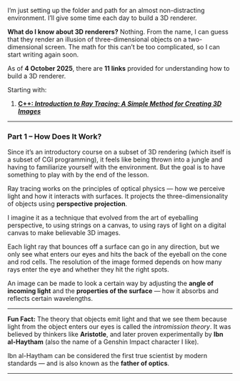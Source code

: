 
I’m just setting up the folder and path for an almost non-distracting environment. I’ll give some time each day to build a 3D renderer.

**What do I know about 3D renderers?**
Nothing. From the name, I can guess that they render an illusion of three-dimensional objects on a two-dimensional screen.
The math for this can’t be too complicated, so I can start writing again soon.

As of **4 October 2025**, there are **11 links** provided for understanding how to build a 3D renderer.

Starting with:

1. [**C++: *Introduction to Ray Tracing: A Simple Method for Creating 3D Images***](https://www.scratchapixel.com/lessons/3d-basic-rendering/introduction-to-ray-tracing/how-does-it-work)

---

### Part 1 – How Does It Work?

Since it’s an introductory course on a subset of 3D rendering (which itself is a subset of CGI programming), it feels like being thrown into a jungle and having to familiarize yourself with the environment.
But the goal is to have something to play with by the end of the lesson.

Ray tracing works on the principles of optical physics — how we perceive light and how it interacts with surfaces.
It projects the three-dimensionality of objects using **perspective projection**.

I imagine it as a technique that evolved from the art of eyeballing perspective, to using strings on a canvas, to using rays of light on a digital canvas to make believable 3D images.

Each light ray that bounces off a surface can go in any direction, but we only see what enters our eyes and hits the back of the eyeball on the cone and rod cells.
The resolution of the image formed depends on how many rays enter the eye and whether they hit the right spots.

An image can be made to look a certain way by adjusting the **angle of incoming light** and the **properties of the surface** — how it absorbs and reflects certain wavelengths.

---

**Fun Fact:**
The theory that objects emit light and that we see them because light from the object enters our eyes is called the *intromission theory*. It was believed by thinkers like **Aristotle**, and later proven experimentally by **Ibn al-Haytham** (also the name of a Genshin Impact character I like).

Ibn al-Haytham can be considered the first true scientist by modern standards — and is also known as the **father of optics**.

---


